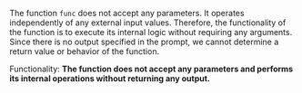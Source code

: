 The function `func` does not accept any parameters. It operates independently of any external input values. Therefore, the functionality of the function is to execute its internal logic without requiring any arguments. Since there is no output specified in the prompt, we cannot determine a return value or behavior of the function. 

Functionality: **The function does not accept any parameters and performs its internal operations without returning any output.**